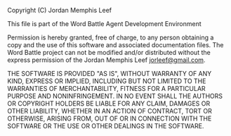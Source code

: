 Copyright (C) Jordan Memphis Leef

This file is part of the Word Battle Agent Development Environment

Permission is hereby granted, free of charge, to any person obtaining a copy and
the use of this software and associated documentation files.
The Word Battle project can not be modified and/or distributed without the express
permission of the Jordan Memphis Leef jorleef@gmail.com.

THE SOFTWARE IS PROVIDED "AS IS", WITHOUT WARRANTY OF ANY KIND, EXPRESS OR
IMPLIED, INCLUDING BUT NOT LIMITED TO THE WARRANTIES OF MERCHANTABILITY,
FITNESS FOR A PARTICULAR PURPOSE AND NONINFRINGEMENT. IN NO EVENT SHALL THE
AUTHORS OR COPYRIGHT HOLDERS BE LIABLE FOR ANY CLAIM, DAMAGES OR OTHER
LIABILITY, WHETHER IN AN ACTION OF CONTRACT, TORT OR OTHERWISE, ARISING FROM,
OUT OF OR IN CONNECTION WITH THE SOFTWARE OR THE USE OR OTHER DEALINGS IN THE
SOFTWARE.
